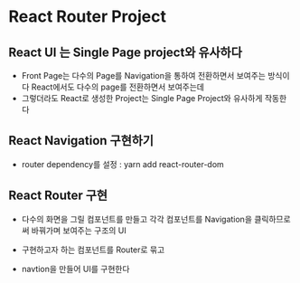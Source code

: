 # React Router Project

## React UI 는 Single Page project와 유사하다

- Front Page는 다수의 Page를 Navigation을 통하여 전환하면서 보여주는 방식이다 React에서도 다수의 page를 전환하면서 보여주는데
- 그렇더라도 React로 생성한 Project는 Single Page Project와 유사하게 작동한다

## React Navigation 구현하기

- router dependency를 설정 : yarn add react-router-dom

## React Router 구현

- 다수의 화면을 그릴 컴포넌트를 만들고 각각 컴포넌트를 Navigation을 클릭하므로써 바꿔가며 보여주는 구조의 UI

- 구현하고자 하는 컴포넌트를 Router로 묶고
- navtion을 만들어 UI를 구현한다

